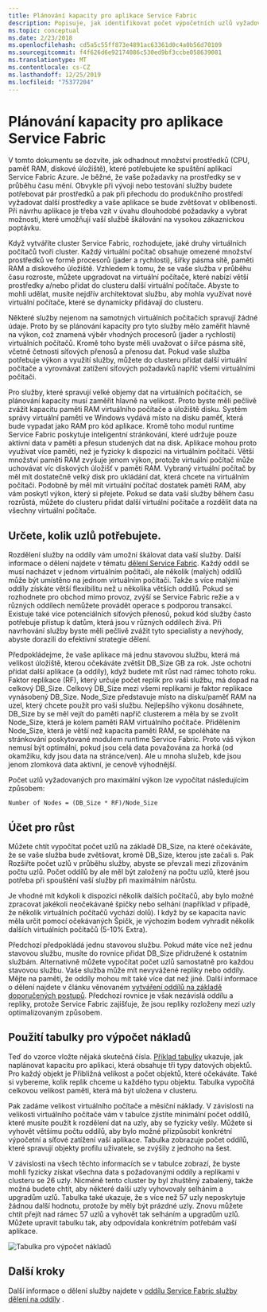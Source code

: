 ```yaml
---
title: Plánování kapacity pro aplikace Service Fabric
description: Popisuje, jak identifikovat počet výpočetních uzlů vyžadovaných pro aplikaci Service Fabric.
ms.topic: conceptual
ms.date: 2/23/2018
ms.openlocfilehash: cd5a5c55ff873e4891ac63361d0c4a0b56d70109
ms.sourcegitcommit: f4f626d6e92174086c530ed9bf3ccbe058639081
ms.translationtype: MT
ms.contentlocale: cs-CZ
ms.lasthandoff: 12/25/2019
ms.locfileid: "75377204"
---
```

# <a name="capacity-planning-for-service-fabric-applications"></a>Plánování kapacity pro aplikace Service Fabric
V tomto dokumentu se dozvíte, jak odhadnout množství prostředků (CPU, paměť RAM, diskové úložiště), které potřebujete ke spuštění aplikací Service Fabric Azure. Je běžné, že vaše požadavky na prostředky se v průběhu času mění. Obvykle při vývoji nebo testování služby budete potřebovat pár prostředků a pak při přechodu do produkčního prostředí vyžadovat další prostředky a vaše aplikace se bude zvětšovat v oblíbenosti. Při návrhu aplikace je třeba vzít v úvahu dlouhodobé požadavky a vybrat možnosti, které umožňují vaší službě škálování na vysokou zákaznickou poptávku.

 Když vytváříte cluster Service Fabric, rozhodujete, jaké druhy virtuálních počítačů tvoří cluster. Každý virtuální počítač obsahuje omezené množství prostředků ve formě procesorů (jader a rychlosti), šířky pásma sítě, paměti RAM a diskového úložiště. Vzhledem k tomu, že se vaše služba v průběhu času rozroste, můžete upgradovat na virtuální počítače, které nabízí větší prostředky a/nebo přidat do clusteru další virtuální počítače. Abyste to mohli udělat, musíte nejdřív architektovat službu, aby mohla využívat nové virtuální počítače, které se dynamicky přidávají do clusteru.

Některé služby nejenom na samotných virtuálních počítačích spravují žádné údaje. Proto by se plánování kapacity pro tyto služby mělo zaměřit hlavně na výkon, což znamená výběr vhodných procesorů (jader a rychlosti) virtuálních počítačů. Kromě toho byste měli uvažovat o šířce pásma sítě, včetně četnosti síťových přenosů a přenosu dat. Pokud vaše služba potřebuje výkon a využití služby, můžete do clusteru přidat další virtuální počítače a vyrovnávat zatížení síťových požadavků napříč všemi virtuálními počítači.

Pro služby, které spravují velké objemy dat na virtuálních počítačích, se plánování kapacity musí zaměřit hlavně na velikost. Proto byste měli pečlivě zvážit kapacitu paměti RAM virtuálního počítače a úložiště disku. Systém správy virtuální paměti ve Windows vydává místo na disku paměť, která bude vypadat jako RAM pro kód aplikace. Kromě toho modul runtime Service Fabric poskytuje inteligentní stránkování, které udržuje pouze aktivní data v paměti a přesun studených dat na disk. Aplikace mohou proto využívat více paměti, než je fyzicky k dispozici na virtuálním počítači. Větší množství paměti RAM zvyšuje jenom výkon, protože virtuální počítač může uchovávat víc diskových úložišť v paměti RAM. Vybraný virtuální počítač by měl mít dostatečně velký disk pro ukládání dat, která chcete na virtuálním počítači. Podobně by měl mít virtuální počítač dostatek paměti RAM, aby vám poskytl výkon, který si přejete. Pokud se data vaší služby během času rozrůstá, můžete do clusteru přidat další virtuální počítače a rozdělit data na všechny virtuální počítače.

## <a name="determine-how-many-nodes-you-need"></a>Určete, kolik uzlů potřebujete.
Rozdělení služby na oddíly vám umožní škálovat data vaší služby. Další informace o dělení najdete v tématu [dělení Service Fabric](service-fabric-concepts-partitioning.md). Každý oddíl se musí nacházet v jednom virtuálním počítači, ale několik (malých) oddílů může být umístěno na jednom virtuálním počítači. Takže s více malými oddíly získáte větší flexibilitu než u několika větších oddílů. Pokud se rozhodnete pro obchod mimo provoz, zvýší se Service Fabric režie a v různých oddílech nemůžete provádět operace s podporou transakcí. Existuje také více potenciálních síťových přenosů, pokud kód služby často potřebuje přístup k datům, která jsou v různých oddílech živá. Při navrhování služby byste měli pečlivě zvážit tyto specialisty a nevýhody, abyste dorazili do efektivní strategie dělení.

Předpokládejme, že vaše aplikace má jednu stavovou službu, která má velikost úložiště, kterou očekáváte zvětšit DB_Size GB za rok. Jste ochotni přidat další aplikace (a oddíly), když budete mít růst nad rámec tohoto roku.  Faktor replikace (RF), který určuje počet replik pro vaši službu, má dopad na celkový DB_Size. Celkový DB_Size mezi všemi replikami je faktor replikace vynásobený DB_Size.  Node_Size představuje místo na disku/paměť RAM na uzel, který chcete použít pro vaši službu. Nejlepšího výkonu dosáhnete, DB_Size by se měl vejít do paměti napříč clusterem a měla by se zvolit Node_Size, která je kolem paměti RAM virtuálního počítače. Přidělením Node_Size, která je větší než kapacita paměti RAM, se spoléháte na stránkování poskytované modulem runtime Service Fabric. Proto váš výkon nemusí být optimální, pokud jsou celá data považována za horká (od okamžiku, kdy jsou data na stránce/ven). Ale u mnoha služeb, kde jsou jenom zlomková data aktivní, je cenově výhodnější.

Počet uzlů vyžadovaných pro maximální výkon lze vypočítat následujícím způsobem:

```
Number of Nodes = (DB_Size * RF)/Node_Size

```


## <a name="account-for-growth"></a>Účet pro růst
Můžete chtít vypočítat počet uzlů na základě DB_Size, na které očekáváte, že se vaše služba bude zvětšovat, kromě DB_Size, kterou jste začali s. Pak Rozšiřte počet uzlů v průběhu služby, abyste se převzali mezi zřizováním počtu uzlů. Počet oddílů by ale měl být založený na počtu uzlů, které jsou potřeba při spouštění vaší služby při maximálním nárůstu.

Je vhodné mít kdykoli k dispozici několik dalších počítačů, aby bylo možné zpracovat jakékoli neočekávané špičky nebo selhání (například v případě, že několik virtuálních počítačů vychází dolů).  I když by se kapacita navíc měla určit pomocí očekávaných Špičk, je výchozím bodem vyhradit několik dalších virtuálních počítačů (5-10% Extra).

Předchozí předpokládá jednu stavovou službu. Pokud máte více než jednu stavovou službu, musíte do rovnice přidat DB_Size přidružené k ostatním službám. Alternativně můžete vypočítat počet uzlů samostatně pro každou stavovou službu.  Vaše služba může mít nevyvážené repliky nebo oddíly. Mějte na paměti, že oddíly mohou mít také více dat než jiné. Další informace o dělení najdete v článku věnovaném [vytváření oddílů na základě doporučených postupů](service-fabric-concepts-partitioning.md). Předchozí rovnice je však nezávislá oddílu a repliky, protože Service Fabric zajišťuje, že jsou repliky rozloženy mezi uzly optimalizovaným způsobem.

## <a name="use-a-spreadsheet-for-cost-calculation"></a>Použití tabulky pro výpočet nákladů
Teď do vzorce vložte nějaká skutečná čísla. [Příklad tabulky](https://github.com/Azure/service-fabric/raw/master/docs_resources/SF_VM_Cost_calculator-NEW.xlsx) ukazuje, jak naplánovat kapacitu pro aplikaci, která obsahuje tři typy datových objektů. Pro každý objekt je Přibližná velikost a počet objektů, které očekáváte. Také si vybereme, kolik replik chceme u každého typu objektu. Tabulka vypočítá celkovou velikost paměti, která má být uložena v clusteru.

Pak zadáme velikost virtuálního počítače a měsíční náklady. V závislosti na velikosti virtuálního počítače vám v tabulce zjistíte minimální počet oddílů, které musíte použít k rozdělení dat na uzly, aby se fyzicky vešly. Můžete si vyhovět většímu počtu oddílů, aby bylo možné přizpůsobit konkrétní výpočetní a síťové zatížení vaší aplikace. Tabulka zobrazuje počet oddílů, které spravují objekty profilu uživatele, se zvýšily z jednoho na šest.

V závislosti na všech těchto informacích se v tabulce zobrazí, že byste mohli fyzicky získat všechna data s požadovanými oddíly a replikami v clusteru se 26 uzly. Nicméně tento cluster by byl zhuštěný zabalený, takže možná budete chtít, aby některé další uzly vyhovovaly selháním a upgradům uzlů. Tabulka také ukazuje, že s více než 57 uzly neposkytuje žádnou další hodnotu, protože by měly být prázdné uzly. Znovu můžete chtít přejít nad rámec 57 uzlů a vyhovět tak selháním a upgradům uzlů. Můžete upravit tabulku tak, aby odpovídala konkrétním potřebám vaší aplikace.   

![Tabulka pro výpočet nákladů][Image1]

## <a name="next-steps"></a>Další kroky
Další informace o dělení služby najdete v [oddílu Service Fabric služby dělení na oddíly][10] .

<!--Image references-->
[Image1]: ./media/SF-Cost.png

<!--Link references--In actual articles, you only need a single period before the slash-->
[10]: service-fabric-concepts-partitioning.md

